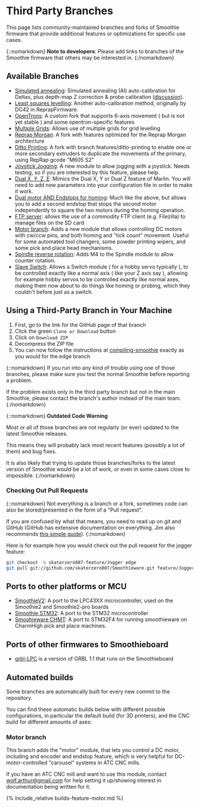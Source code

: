 # Third Party Branches

This page lists community-maintained branches and forks of Smoothie firmware that provide additional features or optimizations for specific use cases.

{::nomarkdown}
<sl-alert variant="neutral" open>
  <sl-icon slot="icon" name="info-circle"></sl-icon>
  <strong>Note to developers</strong>: Please add links to branches of the Smoothie firmware that others may be interested in.
</sl-alert>
{:/nomarkdown}

## Available Branches

- [Simulated annealing](https://github.com/626Pilot/Smoothieware): Simulated annealing (AI) auto-calibration for Deltas, plus depth-map Z correction & probe calibration ([discussion](http://forum.seemecnc.com/viewtopic.php?f=82&t=7640&p=62978)).
- [Least squares levelling](https://github.com/purplefabr/SmoothiewareLSQ): Another auto-calibration method, originally by DC42 in ReprapFirmware.
- [OpenTrons](https://github.com/OpenTrons/SmoothiewareOT): A custom fork that supports 6-axis movement ( but is not yet stable ) and some opentron-specific features
- [Multiple Grids](https://github.com/pyjamasam/Smoothieware): Allows use of multiple grids for grid levelling
- [Reprap Morgan](https://github.com/RepRapMorgan/Smoothieware): A fork with features optimized for the Reprap Morgan architecture
- [Ditto Printing](https://github.com/RTimothyEdwards/Smoothieware): A fork with branch features/ditto-printing to enable one or more secondary extruders to duplicate the movements of the primary, using RepRap gcode "M605 S2"
- [Joystick Jogging](https://groups.google.com/forum/#!topic/smoothie-dev/fWqX3zo7EPo): A new module to allow jogging with a joystick. Needs testing, so if you are interested by this feature, please help.
- [Dual X, Y, Z, E](https://github.com/3DMS/Smoothieware): Mimics the Dual X, Y or Dual Z feature of Marlin. You will need to add new parameters into your configuration file in order to make it work.
- [Dual motor AND Endstops for homing](https://github.com/Smoothieware/Smoothieware/pull/1431): Much like the above, but allows you to add a second endstop that stops the second motor independently to square the two motors during the homing operation.
- [FTP server](https://github.com/DavidJRobertson/Smoothieware/tree/ftp-server): allows the use of a commodity FTP client (e.g. Filezilla) to manage files on the SD card
- [Motor branch](https://github.com/Smoothieware/Smoothieware/tree/feature/motor): Adds a new module that allows controlling DC motors with cw/ccw pins, and both homing and "tick count" movement. Useful for some automated tool changers, some powder printing wipers, and some pick and place head mechanisms.
- [Spindle reverse rotation](https://github.com/Smoothieware/Smoothieware/tree/feature/slaveswitch): Adds M4 to the Spindle module to allow counter rotation.
- [Slave Switch](https://github.com/Smoothieware/Smoothieware/tree/feature/slaveswitch): Allows a Switch module ( for a hobby servo typically ), to be controlled exactly like a normal axis ( like your Z axis say ), allowing for example hobby servos to be controlled exactly like normal axes, making them now about to do things like homing or probing, which they couldn't before just as a switch.

## Using a Third-Party Branch in Your Machine

1. First, go to the link for the GitHub page of that branch
2. Click the green `Clone or Download` button
3. Click on `Download ZIP`
4. Decompress the ZIP file
5. You can now follow the instructions at [compiling-smoothie](compiling-smoothie) exactly as you would for the edge branch

{::nomarkdown}
<sl-alert variant="warning" open>
  <sl-icon slot="icon" name="exclamation-triangle"></sl-icon>
  If you run into any kind of trouble using one of those branches, please make sure you test the normal Smoothie before reporting a problem.

  If the problem exists only in the third party branch but not in the main Smoothie, please contact the branch's author instead of the main team.
</sl-alert>
{:/nomarkdown}

{::nomarkdown}
<sl-alert variant="danger" open>
  <sl-icon slot="icon" name="exclamation-octagon"></sl-icon>
  <strong>Outdated Code Warning</strong>

  Most or all of those branches are not regularly (or ever) updated to the latest Smoothie releases.

  This means they will probably lack most recent features (possibly a lot of them) and bug fixes.

  It is also likely that trying to update those branches/forks to the latest version of Smoothie would be a lot of work, or even in some cases close to impossible.
</sl-alert>
{:/nomarkdown}

### Checking Out Pull Requests

{::nomarkdown}
<sl-alert variant="primary" open>
  <sl-icon slot="icon" name="lightbulb"></sl-icon>
  Not everything is a branch or a fork, sometimes code can also be stored/presented in the form of a "Pull request".

  If you are confused by what that means, you need to read up on git and GitHub (GitHub has extensive documentation on everything. Jim also recommends <a href="http://rogerdudler.github.io/git-guide/">this simple guide</a>).
</sl-alert>
{:/nomarkdown}

Here is for example how you would check out the pull request for the jogger feature:

```bash
git checkout -b skaterzero807-feature/Jogger edge
git pull git://github.com/skaterzero807/Smoothieware.git feature/Jogger
```

## Ports to other platforms or MCU

- [SmoothieV2](https://github.com/Smoothieware/SmoothieV2): A port to the LPC43XX microcontroller, used on the Smoothie2 and Smoothie2-pro boards
- [Smoothie STM32](https://github.com/clementleger/Smoothieware-STM32): A port to the STM32 microcontroller
- [Smoohieware CHMT](https://github.com/mattthebaker/Smoothieware-CHMT): A port to STM32F4 for running smoothieware on CharmHigh pick and place machines.

## Ports of other firmwares to Smoothieboard

- [grbl-LPC](https://github.com/gnea/grbl-LPC) is a version of GRBL 1.1 that runs on the Smoothieboard

## Automated builds

Some branches are automatically built for every new commit to the repository.

You can find these automatic builds below with different possible configurations, in particular the default build (for 3D printers), and the CNC build for different amounts of axes:

### Motor branch

This branch adds the "motor" module, that lets you control a DC motor, including and encoder and endstop feature, which is very helpful for DC-motor-controlled "carousel" systems in ATC CNC mills.

If you have an ATC CNC mill and want to use this module, contact wolf.arthur@gmail.com for help setting it up/showing interest in documentation being written for it.

{% include_relative builds-feature-motor.md %}
